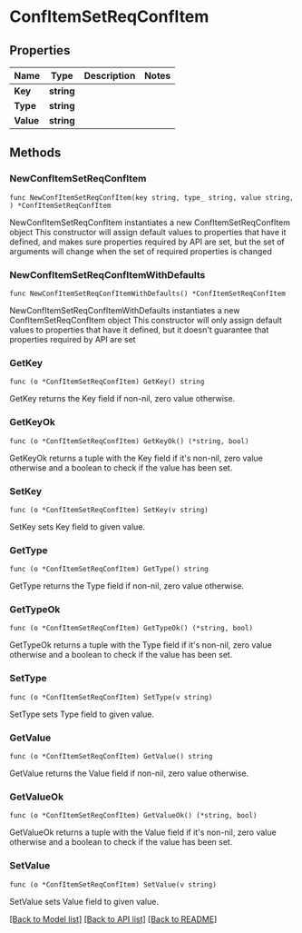 # ConfItemSetReqConfItem

## Properties

Name | Type | Description | Notes
------------ | ------------- | ------------- | -------------
**Key** | **string** |  | 
**Type** | **string** |  | 
**Value** | **string** |  | 

## Methods

### NewConfItemSetReqConfItem

`func NewConfItemSetReqConfItem(key string, type_ string, value string, ) *ConfItemSetReqConfItem`

NewConfItemSetReqConfItem instantiates a new ConfItemSetReqConfItem object
This constructor will assign default values to properties that have it defined,
and makes sure properties required by API are set, but the set of arguments
will change when the set of required properties is changed

### NewConfItemSetReqConfItemWithDefaults

`func NewConfItemSetReqConfItemWithDefaults() *ConfItemSetReqConfItem`

NewConfItemSetReqConfItemWithDefaults instantiates a new ConfItemSetReqConfItem object
This constructor will only assign default values to properties that have it defined,
but it doesn't guarantee that properties required by API are set

### GetKey

`func (o *ConfItemSetReqConfItem) GetKey() string`

GetKey returns the Key field if non-nil, zero value otherwise.

### GetKeyOk

`func (o *ConfItemSetReqConfItem) GetKeyOk() (*string, bool)`

GetKeyOk returns a tuple with the Key field if it's non-nil, zero value otherwise
and a boolean to check if the value has been set.

### SetKey

`func (o *ConfItemSetReqConfItem) SetKey(v string)`

SetKey sets Key field to given value.


### GetType

`func (o *ConfItemSetReqConfItem) GetType() string`

GetType returns the Type field if non-nil, zero value otherwise.

### GetTypeOk

`func (o *ConfItemSetReqConfItem) GetTypeOk() (*string, bool)`

GetTypeOk returns a tuple with the Type field if it's non-nil, zero value otherwise
and a boolean to check if the value has been set.

### SetType

`func (o *ConfItemSetReqConfItem) SetType(v string)`

SetType sets Type field to given value.


### GetValue

`func (o *ConfItemSetReqConfItem) GetValue() string`

GetValue returns the Value field if non-nil, zero value otherwise.

### GetValueOk

`func (o *ConfItemSetReqConfItem) GetValueOk() (*string, bool)`

GetValueOk returns a tuple with the Value field if it's non-nil, zero value otherwise
and a boolean to check if the value has been set.

### SetValue

`func (o *ConfItemSetReqConfItem) SetValue(v string)`

SetValue sets Value field to given value.



[[Back to Model list]](../README.md#documentation-for-models) [[Back to API list]](../README.md#documentation-for-api-endpoints) [[Back to README]](../README.md)


